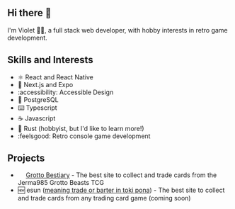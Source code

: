 ## Hi there 👋

I'm Violet 🏳️‍⚧️, a full stack web developer, with hobby interests in retro game development. 

## Skills and Interests
- ⚛️ React and React Native
- 🥪 Next.js and Expo
- :accessibility: Accessible Design
- 🐘 PostgreSQL
- ⌨️ Typescript
- ☕ Javascript
- 🦀 Rust (hobbyist, but I'd like to learn more!)
- :feelsgood: Retro console game development

## Projects
- <img alt="" src="https://www.grotto-bestiary.com/images/emotes/cost.png" style="height:1em;width:1em"> [Grotto Bestiary](https://www.grotto-bestiary.com) - The best site to collect and trade cards from the Jerma985 Grotto Beasts TCG
- 🆕 esun ([meaning trade or barter in toki pona](https://nimi.li/esun)) - The best site to collect and trade cards from any trading card game (coming soon) 
